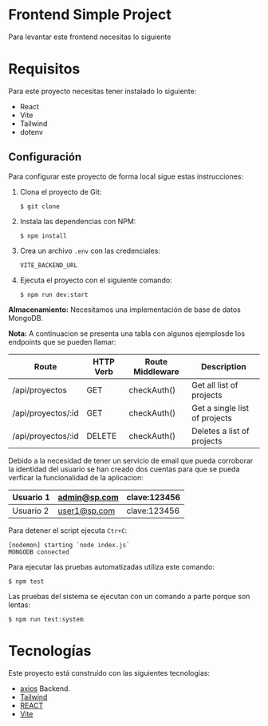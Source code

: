 # Frontend Simple Project

Para levantar este frontend necesitas lo siguiente
# Requisitos

Para este proyecto necesitas tener instalado lo siguiente:

- React
- Vite 
- Tailwind
- dotenv


## Configuración

Para configurar este proyecto de forma local sigue estas instrucciones:

1. Clona el proyecto de Git:
   ```
   $ git clone
   ```
2. Instala las dependencias con NPM:
   ```
   $ npm install
   ```
3. Crea  un archivo `.env` con las credenciales:
   ```
   VITE_BACKEND_URL
   ```
4. Ejecuta el proyecto con el siguiente comando:
   ```
   $ npm run dev:start
   ```



**Almacenamiento:**  Necesitamos una implementación de base de datos MongoDB.

**Nota:** A continuacion se presenta una tabla con algunos ejemplosde los  endpoints que se pueden llamar:



| Route | HTTP Verb | Route Middleware |Description |
| --- | --- | --- |---|
|/api/proyectos| GET |checkAuth() |Get all list of projects |
|/api/proyectos/:id | GET | checkAuth() |Get a single list of projects |
| /api/proyectos/:id| 	DELETE | checkAuth() |Deletes a list of projects|


Debido a la necesidad de tener un servicio de email que pueda corroborar la identidad del usuario se han creado dos cuentas para que se pueda verficar la funcionalidad de la aplicacion:


| Usuario 1 |admin@sp.com |clave:123456|
| --- | --- |---|
| Usuario 2 |user1@sp.com |clave:123456|










Para detener el script ejecuta `Ctr+C`:

```
[nodemon] starting `node index.js`
MONGODB connected
```

Para ejecutar las pruebas automatizadas utiliza este comando:

```
$ npm test
```

Las pruebas del sistema se ejecutan con un comando a parte porque son lentas:

```
$ npm run test:system
```

# Tecnologías

Este proyecto está construído con las siguientes tecnologías:

- [axios](https://axios-http.com/docs/intro) Backend.
- [Tailwind](https://tailwindcss.com/) 
- [REACT](https://reactjs.org/) 
- [Vite](https://vitejs.dev/) 
